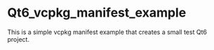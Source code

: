 # Qt6_vcpkg_manifest_example
This is a simple vcpkg manifest example that creates a small test Qt6 project.
